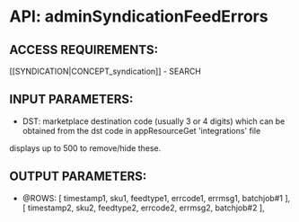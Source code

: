 # API: adminSyndicationFeedErrors


## ACCESS REQUIREMENTS: ##
[[SYNDICATION|CONCEPT_syndication]] - SEARCH


## INPUT PARAMETERS: ##
  * DST: marketplace destination code (usually 3 or 4 digits) which can be obtained from the dst code in appResourceGet 'integrations' file

displays up to 500 to remove/hide these.

## OUTPUT PARAMETERS: ##
  * @ROWS: 
	[ timestamp1, sku1, feedtype1, errcode1, errmsg1, batchjob#1 ],
	[ timestamp2, sku2, feedtype2, errcode2, errmsg2, batchjob#2 ],

